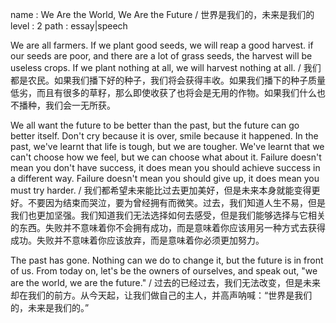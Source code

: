 name : We Are the World, We Are the Future / 世界是我们的，未来是我们的
level : 2
path : essay|speech

We are all farmers. If we plant good seeds, we will reap a good harvest. if our seeds are poor, and there are a lot of grass seeds, the harvest will be useless crops. If we plant nothing at all, we will harvest nothing at all. / 我们都是农民。如果我们播下好的种子，我们将会获得丰收。如果我们播下的种子质量低劣，而且有很多的草籽，那么即使收获了也将会是无用的作物。如果我们什么也不播种，我们会一无所获。

We all want the future to be better than the past, but the future can go better itself. Don't cry because it is over, smile because it happened. In the past, we've learnt that life is tough, but we are tougher. We've learnt that we can't choose how we feel, but we can choose what about it. Failure doesn't mean you don't have success, it does mean you should achieve success in a different way. Failure doesn't mean you should give up, it does mean you must try harder. / 我们都希望未来能比过去更加美好，但是未来本身就能变得更好。不要因为结束而哭泣，要为曾经拥有而微笑。过去，我们知道人生不易，但是我们也更加坚强。我们知道我们无法选择如何去感受，但是我们能够选择与它相关的东西。失败并不意味着你不会拥有成功，而是意味着你应该用另一种方式去获得成功。失败并不意味着你应该放弃，而是意味着你必须更加努力。

The past has gone. Nothing can we do to change it, but the future is in front of us. From today on, let's be the owners of ourselves, and speak out, "we are the world, we are the future." / 过去的已经过去，我们无法改变，但是未来却在我们的前方。从今天起，让我们做自己的主人，并高声呐喊：“世界是我们的，未来是我们的。”
